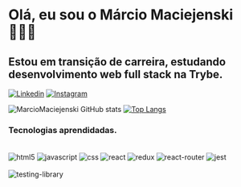 # Olá, eu sou o Márcio Maciejenski 🧑🏻‍💻
## Estou em transição de carreira, estudando desenvolvimento web full stack na Trybe.
[![Linkedin](https://img.shields.io/badge/LinkedIn-0077B5?style=for-the-badge&logo=linkedin&logoColor=white)](https://www.linkedin.com/in/marcio-maciejenski/)
[![Instagram](https://img.shields.io/badge/Instagram-E4405F?style=for-the-badge&logo=instagram&logoColor=white)](https://www.instagram.com/marciomaciejenski/)

![MarcioMaciejenski GitHub stats](https://github-readme-stats.vercel.app/api?username=MarcioMaciejenski&show_icons=true&theme=dark)
[![Top Langs](https://github-readme-stats.vercel.app/api/top-langs/?username=MarcioMaciejenski&langs_count=8)](https://github.com/anuraghazra/github-readme-stats)

### Tecnologias aprendidadas.
<div><br/>
  <img align="center" alt="html5" src="https://img.shields.io/badge/HTML5-E34F26?style=for-the-badge&logo=html5&logoColor=white" />
  <img align="center" alt="javascript" src="https://img.shields.io/badge/JavaScript-323330?style=for-the-badge&logo=javascript&logoColor=F7DF1E" />
  <img align="center" alt="css" src="https://img.shields.io/badge/CSS-239120?&style=for-the-badge&logo=css3&logoColor=white" />
  <img align="center" alt="react" src="https://img.shields.io/badge/React-20232A?style=for-the-badge&logo=react&logoColor=61DAFB" />
  <img align="center" alt="redux" src="https://img.shields.io/badge/Redux-593D88?style=for-the-badge&logo=redux&logoColor=white" />
  <img align="center" alt="react-router" src="https://img.shields.io/badge/React_Router-CA4245?style=for-the-badge&logo=react-router&logoColor=white" />
  <img align="center" alt="jest" src="https://img.shields.io/badge/Jest-323330?style=for-the-badge&logo=Jest&logoColor=white" />
  </br>
  </br>
  <img align="center" alt="testing-library" src="https://img.shields.io/badge/testing%20library-323330?style=for-the-badge&logo=testing-library&logoColor=red" />
</div>
